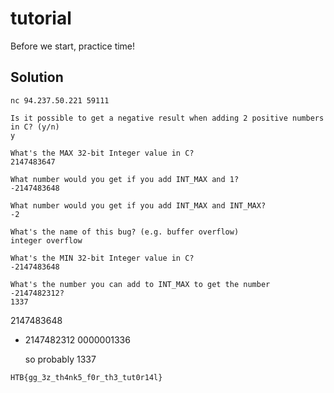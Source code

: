 # tutorial

Before we start, practice time!

## Solution

`nc 94.237.50.221 59111`

```
Is it possible to get a negative result when adding 2 positive numbers in C? (y/n)
y

What's the MAX 32-bit Integer value in C?
2147483647

What number would you get if you add INT_MAX and 1?
-2147483648

What number would you get if you add INT_MAX and INT_MAX?
-2

What's the name of this bug? (e.g. buffer overflow)
integer overflow

What's the MIN 32-bit Integer value in C?
-2147483648

What's the number you can add to INT_MAX to get the number -2147482312?
1337
```

  2147483648
- 2147482312
  0000001336

  so probably 1337

`HTB{gg_3z_th4nk5_f0r_th3_tut0r14l}`
